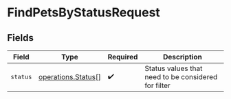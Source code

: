 # FindPetsByStatusRequest


## Fields

| Field                                                           | Type                                                            | Required                                                        | Description                                                     |
| --------------------------------------------------------------- | --------------------------------------------------------------- | --------------------------------------------------------------- | --------------------------------------------------------------- |
| `status`                                                        | [operations.Status](../../../sdk/models/operations/status.md)[] | :heavy_check_mark:                                              | Status values that need to be considered for filter             |